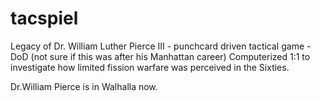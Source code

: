 # tacspiel
Legacy of Dr. William Luther Pierce III - punchcard driven tactical game - DoD (not sure if this was after his Manhattan career)
Computerized 1:1 to investigate how limited fission warfare was perceived in the Sixties.


Dr.William Pierce is in Walhalla now. 
